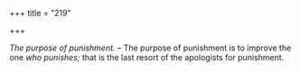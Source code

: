+++
title = "219"

+++

*The purpose of punishment.* – The purpose of punishment is to improve the one *who punishes;* that is the last resort of the apologists for punishment.


